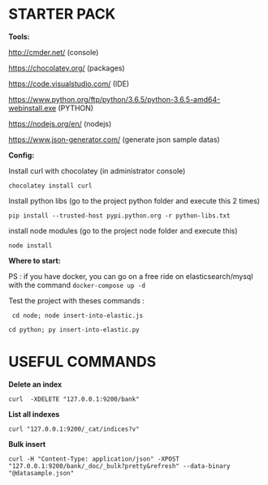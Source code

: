 # STARTER PACK

**Tools:**

http://cmder.net/  (console)

https://chocolatey.org/  (packages)

https://code.visualstudio.com/ (IDE)

https://www.python.org/ftp/python/3.6.5/python-3.6.5-amd64-webinstall.exe (PYTHON)

https://nodejs.org/en/ (nodejs)

https://www.json-generator.com/ (generate json sample datas)

**Config:**

Install curl with chocolatey (in administrator console)

`chocolatey install curl`

Install python libs (go to the project python folder and execute this 2 times)

`pip install --trusted-host pypi.python.org -r python-libs.txt`

install node modules (go to the project node folder and execute this)

`node install`

**Where to start:**

PS : if you have docker, you can go on a free ride on elasticsearch/mysql with the command
`docker-compose up -d`

Test the project with theses commands :

`
cd node;
node insert-into-elastic.js`

`cd python;
py insert-into-elastic.py`

# USEFUL COMMANDS

**Delete an index**

`curl  -XDELETE "127.0.0.1:9200/bank"`

**List all indexes**

`curl "127.0.0.1:9200/_cat/indices?v"`

**Bulk insert**

`curl -H "Content-Type: application/json" -XPOST "127.0.0.1:9200/bank/_doc/_bulk?pretty&refresh" --data-binary "@datasample.json"`
